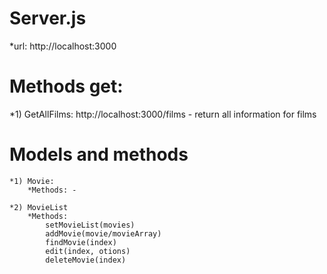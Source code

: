 # Server.js 
*url: http://localhost:3000

# Methods get:
*1) GetAllFilms: http://localhost:3000/films - return all information for films

# Models and methods
	*1) Movie: 
		*Methods: -
		
	*2) MovieList 
		*Methods:	
			setMovieList(movies)
			addMovie(movie/movieArray)
			findMovie(index)
			edit(index, otions)
			deleteMovie(index)


